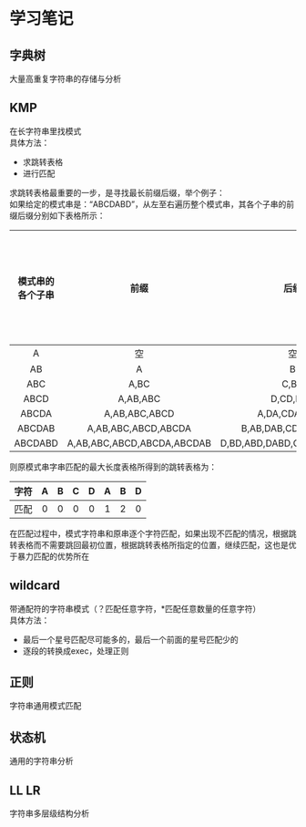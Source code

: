 # 学习笔记

## 字典树
大量高重复字符串的存储与分析

## KMP
在长字符串里找模式  
具体方法： 
- 求跳转表格
- 进行匹配    

求跳转表格最重要的一步，是寻找最长前缀后缀，举个例子：   
如果给定的模式串是：“ABCDABD”，从左至右遍历整个模式串，其各个子串的前缀后缀分别如下表格所示：  

| 模式串的各个子串  | 前缀 |  后缀 | 最大公共元素长度 |
| :---: | :---: | :---: | :---: |
| A  | 空  | 空  | 0  |
| AB  | A  | B  | 0  |
| ABC  | A,BC  | C,BC  | 0  |
| ABCD  | A,AB,ABC  | D,CD,BCD  | 0  |
| ABCDA  | A,AB,ABC,ABCD  | A,DA,CDA,BCDA  | 1 |
| ABCDAB  |A,AB,ABC,ABCD,ABCDA  | B,AB,DAB,CDAB,BCDAB  | 2  |
| ABCDABD  | A,AB,ABC,ABCD,ABCDA,ABCDAB  | D,BD,ABD,DABD,CDABD,BCDABD  | 0  |   

则原模式串字串匹配的最大长度表格所得到的跳转表格为：   

| 字符  | A |  B | C | D |  A | B | D |
| :---: | :---: | :---: | :---: | :---: | :---: | :---: | :---: |
| 匹配 | 0 | 0 | 0 | 0 | 1 | 2 | 0 |

在匹配过程中，模式字符串和原串逐个字符匹配，如果出现不匹配的情况，根据跳转表格而不需要跳回最初位置，根据跳转表格所指定的位置，继续匹配，这也是优于暴力匹配的优势所在

## wildcard
带通配符的字符串模式（？匹配任意字符，*匹配任意数量的任意字符）  
具体方法：
- 最后一个星号匹配尽可能多的，最后一个前面的星号匹配少的  
- 逐段的转换成exec，处理正则

## 正则
字符串通用模式匹配

## 状态机
通用的字符串分析

## LL LR
字符串多层级结构分析

